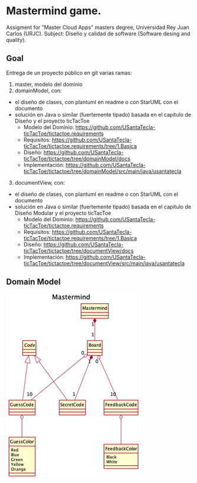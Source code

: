 # Mastermind game.

Assigment for "Master Cloud Apps" masters degree, Universidad Rey Juan Carlos (URJC).
Subject: Diseño y calidad de software (Software desing and quality).

## Goal
Entrega de un proyecto público en git varias ramas:
1. master, modelo del dominio
2. domainModel, con:
  - el diseño de clases, con plantuml en readme o con StarUML con el documento  
  - solución en Java o similar (fuertemente tipado) basada en el capitulo de Diseño y el proyecto ticTacToe
    * Modelo del Dominio: https://github.com/USantaTecla-ticTacToe/tictactoe.requirements
    * Requisitos: https://github.com/USantaTecla-ticTacToe/tictactoe.requirements/tree/1.Basica
    * Diseño: https://github.com/USantaTecla-ticTacToe/tictactoe/tree/domainModel/docs
    * Implementación:  https://github.com/USantaTecla-ticTacToe/tictactoe/tree/domainModel/src/main/java/usantatecla
3. documentView, con:
  - el diseño de clases, con plantuml en readme o con StarUML con el documento  
  - solución en Java o similar (fuertemente tipado) basada en el capitulo de Diseño Modular y el proyecto ticTacToe
    * Modelo del Dominio: https://github.com/USantaTecla-ticTacToe/tictactoe.requirements
    * Requisitos: https://github.com/USantaTecla-ticTacToe/tictactoe.requirements/tree/1.Basica
    * Diseño: https://github.com/USantaTecla-ticTacToe/tictactoe/tree/documentView/docs
    * Implementación: https://github.com/USantaTecla-ticTacToe/tictactoe/tree/documentView/src/main/java/usantatecla


## Domain Model
![Mastermind domain model](https://raw.githubusercontent.com/javiergarciagonzalez/mastercloudapps-mastermind/main/out/mastermind/domainModel/domainModel/Mastermind.png)